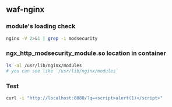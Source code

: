 ## waf-nginx

### module's loading check
```sh
nginx -V 2>&1 | grep -i modsecurity
```

### ngx_http_modsecurity_module.so location in container
```sh
ls -al /usr/lib/nginx/modules
# you can see like `/usr/lib/nginx/modules`
```

### Test
```sh
curl -i "http://localhost:8080/?q=<script>alert(1)</script>"
```